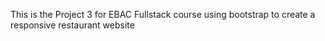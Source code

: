 This is the Project 3 for EBAC Fullstack course
using bootstrap to create a responsive restaurant website

